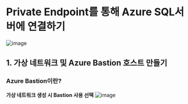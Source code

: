 # Private Endpoint를 통해 Azure SQL서버에 연결하기

![image](https://github.com/JoEunSae/Internship/assets/83803199/f5a64105-10af-482d-859f-92118caf7159)

## 1. 가상 네트워크 및 Azure Bastion 호스트 만들기

### Azure Bastion이란?

**가상 네트워크 생성 시 Bastion 사용 선택**
![image](https://github.com/JoEunSae/Internship/assets/83803199/32a7f889-0a4b-47e6-9663-7c6d5ec8c3e2)
